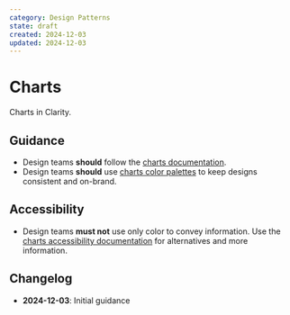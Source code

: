 ```yaml
---
category: Design Patterns
state: draft
created: 2024-12-03
updated: 2024-12-03
---
```


# Charts

Charts in Clarity.

## Guidance

- Design teams **should** follow the [charts documentation](https://clarity.design/documentation/charts).
- Design teams **should** use [charts color palettes](https://clarity.design/documentation/charts/colors) to keep designs consistent and on-brand.

## Accessibility

- Design teams **must not** use only color to convey information. Use the [charts accessibility documentation](https://clarity.design/documentation/charts/accessibility) for alternatives and more information.

## Changelog

- **2024-12-03**: Initial guidance

